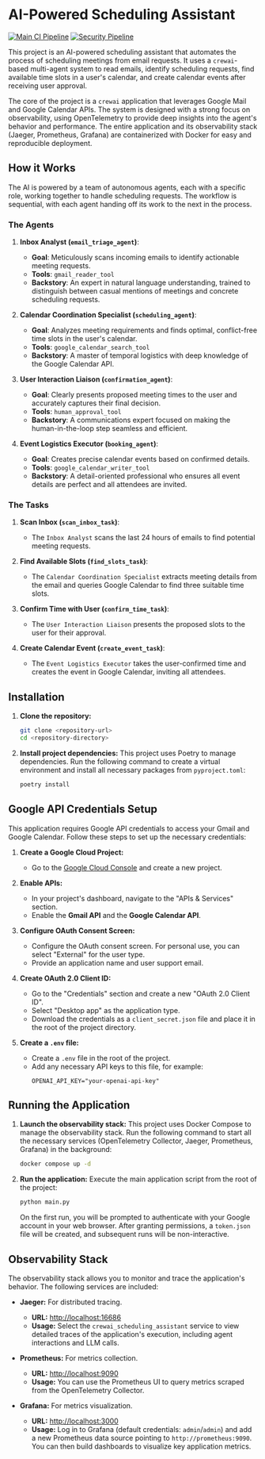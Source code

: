 # AI-Powered Scheduling Assistant

[![Main CI Pipeline](https://github.com/jules-example/crewai-scheduling-assistant/actions/workflows/ci.yml/badge.svg)](https://github.com/jules-example/crewai-scheduling-assistant/actions/workflows/ci.yml)
[![Security Pipeline](https://github.com/jules-example/crewai-scheduling-assistant/actions/workflows/security.yml/badge.svg)](https://github.com/jules-example/crewai-scheduling-assistant/actions/workflows/security.yml)

This project is an AI-powered scheduling assistant that automates the process of scheduling meetings from email requests. It uses a `crewai`-based multi-agent system to read emails, identify scheduling requests, find available time slots in a user's calendar, and create calendar events after receiving user approval.

The core of the project is a `crewai` application that leverages Google Mail and Google Calendar APIs. The system is designed with a strong focus on observability, using OpenTelemetry to provide deep insights into the agent's behavior and performance. The entire application and its observability stack (Jaeger, Prometheus, Grafana) are containerized with Docker for easy and reproducible deployment.

## How it Works

The AI is powered by a team of autonomous agents, each with a specific role, working together to handle scheduling requests. The workflow is sequential, with each agent handing off its work to the next in the process.

### The Agents

1.  **Inbox Analyst (`email_triage_agent`)**:
    -   **Goal**: Meticulously scans incoming emails to identify actionable meeting requests.
    -   **Tools**: `gmail_reader_tool`
    -   **Backstory**: An expert in natural language understanding, trained to distinguish between casual mentions of meetings and concrete scheduling requests.

2.  **Calendar Coordination Specialist (`scheduling_agent`)**:
    -   **Goal**: Analyzes meeting requirements and finds optimal, conflict-free time slots in the user's calendar.
    -   **Tools**: `google_calendar_search_tool`
    -   **Backstory**: A master of temporal logistics with deep knowledge of the Google Calendar API.

3.  **User Interaction Liaison (`confirmation_agent`)**:
    -   **Goal**: Clearly presents proposed meeting times to the user and accurately captures their final decision.
    -   **Tools**: `human_approval_tool`
    -   **Backstory**: A communications expert focused on making the human-in-the-loop step seamless and efficient.

4.  **Event Logistics Executor (`booking_agent`)**:
    -   **Goal**: Creates precise calendar events based on confirmed details.
    -   **Tools**: `google_calendar_writer_tool`
    -   **Backstory**: A detail-oriented professional who ensures all event details are perfect and all attendees are invited.

### The Tasks

1.  **Scan Inbox (`scan_inbox_task`)**:
    -   The `Inbox Analyst` scans the last 24 hours of emails to find potential meeting requests.

2.  **Find Available Slots (`find_slots_task`)**:
    -   The `Calendar Coordination Specialist` extracts meeting details from the email and queries Google Calendar to find three suitable time slots.

3.  **Confirm Time with User (`confirm_time_task`)**:
    -   The `User Interaction Liaison` presents the proposed slots to the user for their approval.

4.  **Create Calendar Event (`create_event_task`)**:
    -   The `Event Logistics Executor` takes the user-confirmed time and creates the event in Google Calendar, inviting all attendees.

## Installation

1.  **Clone the repository:**
    ```bash
    git clone <repository-url>
    cd <repository-directory>
    ```

2.  **Install project dependencies:**
    This project uses Poetry to manage dependencies. Run the following command to create a virtual environment and install all necessary packages from `pyproject.toml`:
    ```bash
    poetry install
    ```

## Google API Credentials Setup

This application requires Google API credentials to access your Gmail and Google Calendar. Follow these steps to set up the necessary credentials:

1.  **Create a Google Cloud Project:**
    - Go to the [Google Cloud Console](https://console.cloud.google.com/) and create a new project.

2.  **Enable APIs:**
    - In your project's dashboard, navigate to the "APIs & Services" section.
    - Enable the **Gmail API** and the **Google Calendar API**.

3.  **Configure OAuth Consent Screen:**
    - Configure the OAuth consent screen. For personal use, you can select "External" for the user type.
    - Provide an application name and user support email.

4.  **Create OAuth 2.0 Client ID:**
    - Go to the "Credentials" section and create a new "OAuth 2.0 Client ID".
    - Select "Desktop app" as the application type.
    - Download the credentials as a `client_secret.json` file and place it in the root of the project directory.

5.  **Create a `.env` file:**
    - Create a `.env` file in the root of the project.
    - Add any necessary API keys to this file, for example:
      ```
      OPENAI_API_KEY="your-openai-api-key"
      ```

## Running the Application

1.  **Launch the observability stack:**
    This project uses Docker Compose to manage the observability stack. Run the following command to start all the necessary services (OpenTelemetry Collector, Jaeger, Prometheus, Grafana) in the background:
    ```bash
    docker compose up -d
    ```

2.  **Run the application:**
    Execute the main application script from the root of the project:
    ```bash
    python main.py
    ```
    On the first run, you will be prompted to authenticate with your Google account in your web browser. After granting permissions, a `token.json` file will be created, and subsequent runs will be non-interactive.

## Observability Stack

The observability stack allows you to monitor and trace the application's behavior. The following services are included:

-   **Jaeger:** For distributed tracing.
    -   **URL:** [http://localhost:16686](http://localhost:16686)
    -   **Usage:** Select the `crewai_scheduling_assistant` service to view detailed traces of the application's execution, including agent interactions and LLM calls.

-   **Prometheus:** For metrics collection.
    -   **URL:** [http://localhost:9090](http://localhost:9090)
    -   **Usage:** You can use the Prometheus UI to query metrics scraped from the OpenTelemetry Collector.

-   **Grafana:** For metrics visualization.
    -   **URL:** [http://localhost:3000](http://localhost:3000)
    -   **Usage:** Log in to Grafana (default credentials: `admin`/`admin`) and add a new Prometheus data source pointing to `http://prometheus:9090`. You can then build dashboards to visualize key application metrics.
